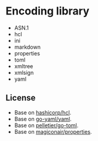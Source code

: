 # Encoding library
  - ASN.1
  - hcl
  - ini
  - markdown
  - properties
  - toml
  - xmltree
  - xmlsign
  - yaml

## License
  - Base on [hashicorp/hcl](https://github.com/hashicorp/hcl).
  - Base on [go-yaml/yaml](https://github.com/go-yaml/yaml).
  - Base on [pelletier/go-toml](https://github.com/pelletier/go-toml).
  - Base on [magiconair/properties](https://github.com/magiconair/properties).